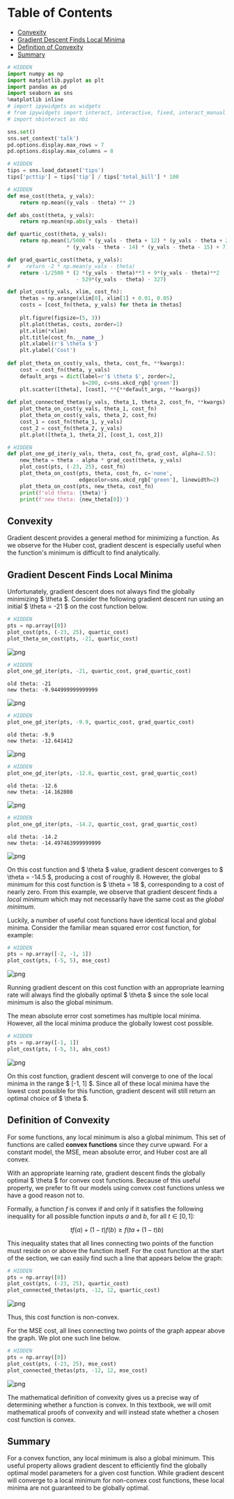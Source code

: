 
<h1>Table of Contents<span class="tocSkip"></span></h1>
<div class="toc"><ul class="toc-item"><li><span><a href="#Convexity" data-toc-modified-id="Convexity-1">Convexity</a></span></li><li><span><a href="#Gradient-Descent-Finds-Local-Minima" data-toc-modified-id="Gradient-Descent-Finds-Local-Minima-2">Gradient Descent Finds Local Minima</a></span></li><li><span><a href="#Definition-of-Convexity" data-toc-modified-id="Definition-of-Convexity-3">Definition of Convexity</a></span></li><li><span><a href="#Summary" data-toc-modified-id="Summary-4">Summary</a></span></li></ul></div>


```python
# HIDDEN
import numpy as np
import matplotlib.pyplot as plt
import pandas as pd
import seaborn as sns
%matplotlib inline
# import ipywidgets as widgets
# from ipywidgets import interact, interactive, fixed, interact_manual
# import nbinteract as nbi

sns.set()
sns.set_context('talk')
pd.options.display.max_rows = 7
pd.options.display.max_columns = 8
```


```python
# HIDDEN
tips = sns.load_dataset('tips')
tips['pcttip'] = tips['tip'] / tips['total_bill'] * 100
```


```python
# HIDDEN
def mse_cost(theta, y_vals):
    return np.mean((y_vals - theta) ** 2)

def abs_cost(theta, y_vals):
    return np.mean(np.abs(y_vals - theta))

def quartic_cost(theta, y_vals):
    return np.mean(1/5000 * (y_vals - theta + 12) * (y_vals - theta + 23)
                   * (y_vals - theta - 14) * (y_vals - theta - 15) + 7)

def grad_quartic_cost(theta, y_vals):
#     return -2 * np.mean(y_vals - theta)
    return -1/2500 * (2 *(y_vals - theta)**3 + 9*(y_vals - theta)**2
                      - 529*(y_vals - theta) - 327)

def plot_cost(y_vals, xlim, cost_fn):
    thetas = np.arange(xlim[0], xlim[1] + 0.01, 0.05)
    costs = [cost_fn(theta, y_vals) for theta in thetas]
    
    plt.figure(figsize=(5, 3))
    plt.plot(thetas, costs, zorder=1)
    plt.xlim(*xlim)
    plt.title(cost_fn.__name__)
    plt.xlabel(r'$ \theta $')
    plt.ylabel('Cost')
    
def plot_theta_on_cost(y_vals, theta, cost_fn, **kwargs):
    cost = cost_fn(theta, y_vals)
    default_args = dict(label=r'$ \theta $', zorder=2,
                        s=200, c=sns.xkcd_rgb['green'])
    plt.scatter([theta], [cost], **{**default_args, **kwargs})
    
def plot_connected_thetas(y_vals, theta_1, theta_2, cost_fn, **kwargs):
    plot_theta_on_cost(y_vals, theta_1, cost_fn)
    plot_theta_on_cost(y_vals, theta_2, cost_fn)
    cost_1 = cost_fn(theta_1, y_vals)
    cost_2 = cost_fn(theta_2, y_vals)
    plt.plot([theta_1, theta_2], [cost_1, cost_2])
```


```python
# HIDDEN
def plot_one_gd_iter(y_vals, theta, cost_fn, grad_cost, alpha=2.5):
    new_theta = theta - alpha * grad_cost(theta, y_vals)
    plot_cost(pts, (-23, 25), cost_fn)
    plot_theta_on_cost(pts, theta, cost_fn, c='none',
                       edgecolor=sns.xkcd_rgb['green'], linewidth=2)
    plot_theta_on_cost(pts, new_theta, cost_fn)
    print(f'old theta: {theta}')
    print(f'new theta: {new_theta[0]}')
```

## Convexity

Gradient descent provides a general method for minimizing a function. As we observe for the Huber cost, gradient descent is especially useful when the function's minimum is difficult to find analytically. 

## Gradient Descent Finds Local Minima

Unfortunately, gradient descent does not always find the globally minimizing $ \theta $. Consider the following gradient descent run using an initial $ \theta = -21 $ on the cost function below.


```python
# HIDDEN
pts = np.array([0])
plot_cost(pts, (-23, 25), quartic_cost)
plot_theta_on_cost(pts, -21, quartic_cost)
```


![png](gradient_convexity_files/gradient_convexity_6_0.png)



```python
# HIDDEN
plot_one_gd_iter(pts, -21, quartic_cost, grad_quartic_cost)
```

    old theta: -21
    new theta: -9.944999999999999



![png](gradient_convexity_files/gradient_convexity_7_1.png)



```python
# HIDDEN
plot_one_gd_iter(pts, -9.9, quartic_cost, grad_quartic_cost)
```

    old theta: -9.9
    new theta: -12.641412



![png](gradient_convexity_files/gradient_convexity_8_1.png)



```python
# HIDDEN
plot_one_gd_iter(pts, -12.6, quartic_cost, grad_quartic_cost)
```

    old theta: -12.6
    new theta: -14.162808



![png](gradient_convexity_files/gradient_convexity_9_1.png)



```python
# HIDDEN
plot_one_gd_iter(pts, -14.2, quartic_cost, grad_quartic_cost)
```

    old theta: -14.2
    new theta: -14.497463999999999



![png](gradient_convexity_files/gradient_convexity_10_1.png)


On this cost function and $ \theta $ value, gradient descent converges to $ \theta = -14.5 $, producing a cost of roughly 8. However, the global minimum for this cost function is $ \theta = 18 $, corresponding to a cost of nearly zero. From this example, we observe that gradient descent finds a *local minimum* which may not necessarily have the same cost as the *global minimum*.

Luckily, a number of useful cost functions have identical local and global minima. Consider the familiar mean squared error cost function, for example:


```python
# HIDDEN
pts = np.array([-2, -1, 1])
plot_cost(pts, (-5, 5), mse_cost)
```


![png](gradient_convexity_files/gradient_convexity_12_0.png)


Running gradient descent on this cost function with an appropriate learning rate will always find the globally optimal $ \theta $ since the sole local minimum is also the global minimum.

The mean absolute error cost sometimes has multiple local minima. However, all the local minima produce the globally lowest cost possible.


```python
# HIDDEN
pts = np.array([-1, 1])
plot_cost(pts, (-5, 5), abs_cost)
```


![png](gradient_convexity_files/gradient_convexity_14_0.png)


On this cost function, gradient descent will converge to one of the local minima in the range $ [-1, 1] $. Since all of these local minima have the lowest cost possible for this function, gradient descent will still return an optimal choice of $ \theta $.

## Definition of Convexity

For some functions, any local minimum is also a global minimum. This set of functions are called **convex functions** since they curve upward. For a constant model, the MSE, mean absolute error, and Huber cost are all convex.

With an appropriate learning rate, gradient descent finds the globally optimal $ \theta $ for convex cost functions. Because of this useful property, we prefer to fit our models using convex cost functions unless we have a good reason not to.

Formally, a function $f$ is convex if and only if it satisfies the following inequality for all possible function inputs $a$ and $b$, for all $t \in [0, 1]$:

$$tf(a) + (1-t)f(b) \geq f(ta + (1-t)b)$$

This inequality states that all lines connecting two points of the function must reside on or above the function itself. For the cost function at the start of the section, we can easily find such a line that appears below the graph:


```python
# HIDDEN
pts = np.array([0])
plot_cost(pts, (-23, 25), quartic_cost)
plot_connected_thetas(pts, -12, 12, quartic_cost)
```


![png](gradient_convexity_files/gradient_convexity_18_0.png)


Thus, this cost function is non-convex.

For the MSE cost, all lines connecting two points of the graph appear above the graph. We plot one such line below.


```python
# HIDDEN
pts = np.array([0])
plot_cost(pts, (-23, 25), mse_cost)
plot_connected_thetas(pts, -12, 12, mse_cost)
```


![png](gradient_convexity_files/gradient_convexity_21_0.png)


The mathematical definition of convexity gives us a precise way of determining whether a function is convex. In this textbook, we will omit mathematical proofs of convexity and will instead state whether a chosen cost function is convex.

## Summary

For a convex function, any local minimum is also a global minimum. This useful property allows gradient descent to efficiently find the globally optimal model parameters for a given cost function. While gradient descent will converge to a local minimum for non-convex cost functions, these local minima are not guaranteed to be globally optimal.
